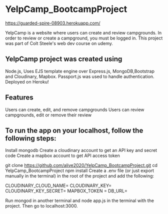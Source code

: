 # YelpCamp_BootcampProject
https://guarded-spire-08903.herokuapp.com/

YelpCamp is a website where users can create and review campgrounds. 
In order to review or create a campground, you must be logged in. 
This project was part of Colt Steele's web dev course on udemy.

## YelpCamp project was created using 
Node.js, Uses EJS template engine over Express.js, MongoDB,Bootstrap and Cloudinary, Mapbox. 
Passport.js was used to handle authentication.
Deployed on Heroku!

## Features
Users can create, edit, and remove campgrounds
Users can review campgrounds, edit or remove their review

## To run the app on your localhost, follow the following steps:

Install mongodb
Create a cloudinary account to get an API key and secret code
Create a mapbox account to get API access token

git clone https://github.com/alive2020/YelpCamp_BootcampProject.git
cd YelpCamp_BootcampProject
npm install
Create a .env file (or just export manually in the terminal) in the root of the project and add the following:

CLOUDINARY_CLOUD_NAME=<name>
CLOUDINARY_KEY=<key>
CLOUDINARY_KEY_SECRET=<secret>
MAPBOX_TOKEN = <token>
DB_URL=<url>

Run mongod in another terminal and node app.js in the terminal with the project.
Then go to localhost:3000.
